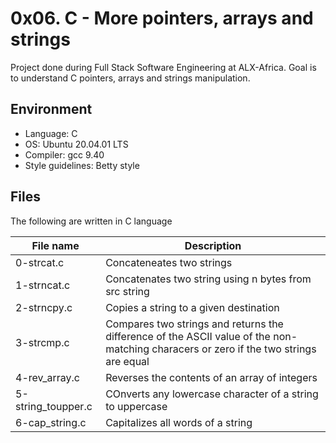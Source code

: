 # 0x06. C - More pointers, arrays and strings
Project done during Full Stack Software Engineering at ALX-Africa. Goal is to understand C pointers, arrays and strings manipulation.

## Environment
* Language: C
* OS: Ubuntu 20.04.01 LTS
* Compiler: gcc 9.40
* Style guidelines: Betty style

## Files
The following are written in C language

File name | Description
 --- | ---
 0-strcat.c | Concateneates two strings
 1-strncat.c | Concatenates two string using n bytes from src string
 2-strncpy.c | Copies a string to a given destination
 3-strcmp.c | Compares two strings and returns the difference of the ASCII value of the non-matching characers or zero if the two strings are equal
 4-rev_array.c | Reverses the contents of an array of integers
 5-string_toupper.c | COnverts any lowercase character of a string to uppercase
 6-cap_string.c | Capitalizes all words of a string
